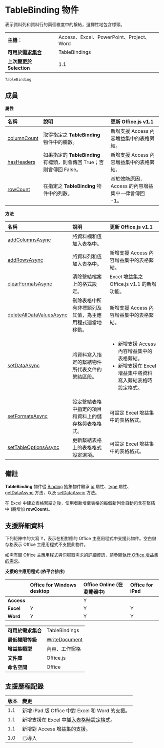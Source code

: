 
# TableBinding 物件
表示資料列和資料行的兩個維度中的繫結，選擇性地包含標頭。

|||
|:-----|:-----|
|**主機︰**|Access、Excel、PowerPoint、Project、Word|
|**可用於[需求集合](../../docs/overview/specify-office-hosts-and-api-requirements.md)**|TableBindings|
|**上次變更於 Selection**|1.1|

```
TableBinding
```


## 成員


**屬性**


|**名稱**|**說明**|**更新 Office.js v1.1**|
|:-----|:-----|:-----|
|[columnCount](../../reference/shared/binding.tablebinding.columncount.md)|取得指定之 **TableBinding** 物件中的欄數。|新增支援 Access 內容增益集中的表格繫結。|
|[hasHeaders](../../reference/shared/binding.tablebinding.hasheaders.md)|如果指定的 **TableBinding** 有標頭，則會傳回 True；否則會傳回 False。|新增支援 Access 內容增益集中的表格繫結。|
|[rowCount](../../reference/shared/binding.tablebinding.rowcount.md)|在指定之 **TableBinding** 物件中的列數。|基於效能原因，Access 的內容增益集中一律會傳回 -1。|

**方法**


|**名稱**|**說明**|**更新 Office.js v1.1**|
|:-----|:-----|:-----|
|[addColumnsAsync](../../reference/shared/binding.tablebinding.addcolumnsasync.md)|將資料欄和值加入表格中。||
|[addRowsAsync](../../reference/shared/binding.tablebinding.addrowsasync.md)|將資料列和值加入表格中。|新增支援 Access 內容增益集中的表格繫結。|
|[clearFormatsAsync](../../reference/shared/binding.tablebinding.clearformatsasync.md)|清除繫結檔案上的格式設定。|Excel 增益集之 Office.js v1.1 的新增功能。|
|[deleteAllDataValuesAsync](../../reference/shared/binding.tablebinding.deletealldatavaluesasync.md)|刪除表格中所有非標題列及其值，為主應用程式適當地移動。|新增支援 Access 內容增益集中的表格繫結。|
|[setDataAsync](../../reference/shared/binding.setdataasync.md)|將資料寫入指定的繫結物件所代表文件的繫結區段。|<ul><li>新增支援 Access 內容增益集中的表格繫結。</li><li>新增支援在 Excel 增益集中將資料寫入繫結表格時設定格式。</li></ul>|
|[setFormatsAsync](../../reference/shared/binding.tablebinding.setformatsasync.md)|設定繫結表格中指定的項目和資料上的儲存格與表格格式。|可設定 Excel 增益集中的表格格式。|
|[setTableOptionsAsync](../../reference/shared/binding.tablebinding.settableoptionsasync.md)|更新繫結表格上的表格格式設定選項。|可設定 Excel 增益集中的表格格式。|

## 備註

**TableBinding** 物件從 [Binding](../../reference/shared/binding.id.md) 抽象物件繼承 [id](../../reference/shared/binding.type.md) 屬性、[type](../../reference/shared/binding.getdataasync.md) 屬性、[getDataAsync](../../reference/shared/binding.setdataasync.md) 方法，以及 [setDataAsync](../../reference/shared/binding.md) 方法。

在 Excel 中建立表格繫結之後，使用者新增至表格的每個新列會自動包含在繫結中 (將增加 **rowCount**)。


## 支援詳細資料


下列矩陣中的大寫 Y，表示在相對應的 Office 主應用程式中支援此物件。空白儲存格表示 Office 主應用程式不支援此物件。

如需有關 Office 主應用程式與伺服器需求的詳細資訊，請參閱[執行 Office 增益集的需求](../../docs/overview/requirements-for-running-office-add-ins.md)。


**支援的主應用程式 (依平台排序)**


||**Office for Windows desktop**|**Office Online (在瀏覽器中)**|**Office for iPad**|
|:-----|:-----|:-----|:-----|
|**Access**||Y||
|**Excel**|Y|Y|Y|
|**Word**|Y|Y|Y|

|||
|:-----|:-----|
|**可用於需求集合**|TableBindings|
|**最低權限等級**|[WriteDocument](../../docs/develop/requesting-permissions-for-api-use-in-content-and-task-pane-add-ins.md)|
|**增益集類型**|內容、工作窗格|
|**文件庫**|Office.js|
|**命名空間**|Office|

## 支援歷程記錄




|**版本**|**變更**|
|:-----|:-----|
|1.1|新增 iPad 版 Office 中對 Excel 和 Word 的支援。|
|1.1|新增支援在 Excel 中[插入表格時設定格式](../../docs/excel/format-tables-in-add-ins-for-excel.md)。|
|1.1|新增對 Access 增益集的支援。|
|1.0|已導入|

